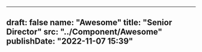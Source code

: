 
---
draft: false
name: "Awesome"
title: "Senior Director"
src: "../Component/Awesome"
publishDate: "2022-11-07 15:39"
---
